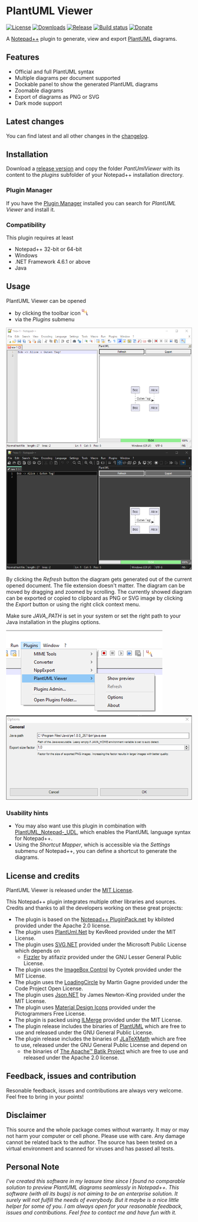 # PlantUML Viewer
[![License](https://img.shields.io/github/license/Fruchtzwerg94/PlantUmlViewer)](LICENSE)
[![Downloads](https://img.shields.io/github/downloads/Fruchtzwerg94/PlantUmlViewer/total)](https://tooomm.github.io/github-release-stats/?username=Fruchtzwerg94&repository=PlantUmlViewer)
[![Release](https://img.shields.io/github/v/release/Fruchtzwerg94/PlantUmlViewer)](https://github.com/Fruchtzwerg94/PlantUmlViewer/releases)
[![Build status](https://github.com/Fruchtzwerg94/PlantUmlViewer/actions/workflows/CI_build.yml/badge.svg?branch=master)](https://github.com/Fruchtzwerg94/PlantUmlViewer/actions/workflows/CI_build.yml)
[![Donate](https://img.shields.io/badge/Donate-PayPal-blue.svg)](https://www.paypal.me/insanitydesign)

A [Notepad++](https://notepad-plus-plus.org/) plugin to generate, view and export [PlantUML](https://plantuml.com/) diagrams.

## Features
* Official and full PlantUML syntax
* Multiple diagrams per document supported
* Dockable panel to show the generated PlantUML diagrams
* Zoomable diagrams
* Export of diagrams as PNG or SVG
* Dark mode support

## Latest changes
You can find latest and all other changes in the [changelog](CHANGELOG.md).

## Installation
Download a [release version](https://github.com/Fruchtzwerg94/PlantUmlViewer/releases) and copy the folder *PantUmlViewer* with its content to the *plugins* subfolder of your Notepad++ installation directory.

### Plugin Manager
If you have the [Plugin Manager](https://github.com/bruderstein/nppPluginManager) installed you can search for *PlantUML Viewer* and install it.

### Compatibility
This plugin requires at least
* Notepad++ 32-bit or 64-bit
* Windows
* .NET Framework 4.6.1 or above
* Java

## Usage
PlantUML Viewer can be opened
* by clicking the toolbar icon ![UML icon](PlantUmlViewer/PlantUmlViewer/Resources/Icon.png)
* via the *Plugins* submenu

![PlantUML Viewer](doc/PlantUmlViewer.png)
![PlantUML Viewer](doc/PlantUmlViewerDark.png)

By clicking the *Refresh* button the diagram gets generated out of the current opened document. The file extension doesn't matter.
The diagram can be moved by dragging and zoomed by scrolling.
The currently showed diagram can be exported or copied to clipboard as PNG or SVG image by clicking the *Export* button or using the right click context menu.

Make sure *JAVA_PATH* is set in your system or set the right path to your Java installation in the plugins options.

![PlantUML Viewer](doc/Menu.png)
![PlantUML Viewer](doc/Options.png)

### Usability hints
* You may also want use this plugin in combination with [PlantUML_Notepad-_UDL](https://github.com/brianmaher84/PlantUML_Notepad-_UDL), which enables the PlantUML language syntax for Notepad++.
* Using the *Shortcut Mapper*, which is accessible via the *Settings* submenu of Notepad++, you can define a shortcut to generate the diagrams.


## License and credits
PlantUML Viewer is released under the [MIT License](LICENSE).

This Notepad++ plugin integrates multiple other libraries and sources. Credits and thanks to all the developers working on these great projects:
* The plugin is based on the [Notepad++ PluginPack.net](https://github.com/kbilsted/NotepadPlusPlusPluginPack.Net) by kbilsted provided under the Apache 2.0 license.
* The plugin uses [PlantUml.Net](https://github.com/KevReed/PlantUml.Net) by KevReed provided under the MIT License.
* The plugin uses [SVG.NET](https://github.com/svg-net/SVG) provided under the Microsoft Public License which depends on
    * [Fizzler](https://github.com/atifaziz/Fizzler) by atifaziz provided under the GNU Lesser General Public License.
* The plugin uses the [ImageBox Control](https://github.com/cyotek/Cyotek.Windows.Forms.ImageBox) by Cyotek provided under the MIT License.
* The plugin uses the [LoadingCircle](https://www.codeproject.com/articles/14841/how-to-write-a-loading-circle-animation-in-net) by Martin Gagne provided under the Code Project Open License.
* The plugin uses [Json.NET](https://www.newtonsoft.com/json) by James Newton-King provided under the MIT License.
* The plugin uses [Material Design Icons](https://materialdesignicons.com/) provided under the Pictogrammers Free License.
* The plugin is packed using [ILMerge](https://github.com/dotnet/ILMerge) provided under the MIT License.
* The plugin release includes the binaries of [PlantUML](https://plantuml.com/) which are free to use and released under the GNU General Public License.
* The plugin release includes the binaries of [JLaTeXMath](https://github.com/opencollab/jlatexmath) which are free to use, released under the GNU General Public License and depend on
    * the binaries of [The Apache™ Batik Project](https://xmlgraphics.apache.org/batik/) which are free to use and released under the Apache 2.0 license.

## Feedback, issues and contribution
Resonable feedback, issues and contributions are always very welcome. Feel free to bring in your points!

## Disclaimer
This source and the whole package comes without warranty. It may or may not harm your computer or cell phone. Please use with care. Any damage cannot be related back to the author. The source has been tested on a virtual environment and scanned for viruses and has passed all tests.

## Personal Note
*I've created this software in my leasure time since I found no comparable solution to preview PlantUML diagrams seamlessly in Notepad++. This software (with all its bugs) is not aiming to be an enterprise solution. It surely will not fulfill the needs of everybody. But it maybe is a nice little helper for some of you. I am always open for your reasonable feedback, issues and contributions. Feel free to contact me and have fun with it.*
